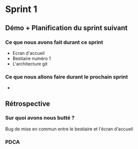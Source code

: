 # Sprint 1

## Démo + Planification du sprint suivant

### Ce que nous avons fait durant ce sprint
- Ecran d'accueil
- Bestiaire numéro 1
- L'architecture git

### Ce que nous allons faire durant le prochain sprint
- 

## Rétrospective

### Sur quoi avons nous butté ?
Bug de mise en commun entre le bestiaire et l'écran d'accueil

### PDCA

